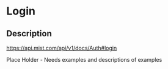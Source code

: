 # Login #
## Description ##

https://api.mist.com/api/v1/docs/Auth#login

Place Holder - Needs examples and descriptions of examples